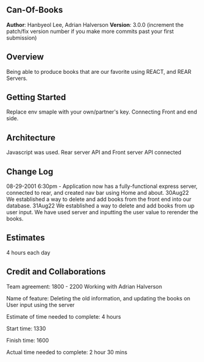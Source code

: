 ## Can-Of-Books

**Author**: Hanbyeol Lee, Adrian Halverson
**Version**: 3.0.0 (increment the patch/fix version number if you make more commits past your first submission)

## Overview
Being able to produce books that are our favorite using REACT, and REAR Servers.

## Getting Started
Replace env smaple with your own/partner's key. Connecting Front and end side.

## Architecture
Javascript was used. Rear server API and Front server API connected

## Change Log

08-29-2001 6:30pm - Application now has a fully-functional express server, connected to rear, and created nav bar using Home and about.
30Aug22 We established a way to delete and add books from the front end into our database.
31Aug22 We established a way to delete and add books from up user input. We have used server and inputting the user value to rerender the books.

## Estimates

4 hours each day

## Credit and Collaborations

Team agreement: 1800 - 2200
Working with Adrian Halverson

Name of feature: Deleting the old information, and updating the books on User input using the server

Estimate of time needed to complete: 4 hours

Start time: 1330

Finish time: 1600

Actual time needed to complete: 2 hour 30 mins
